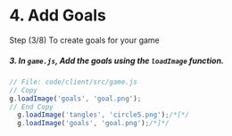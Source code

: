 # 4. Add Goals

Step (3/8) To create goals for your game

##### 3. In `game.js`, Add the goals using the `loadImage` function.

```javascript
// File: code/client/src/game.js
// Copy
g.loadImage('goals', 'goal.png');
// End Copy
  g.loadImage('tangles', 'circle5.png');/*[*/
  g.loadImage('goals', 'goal.png');/*]*/
```
